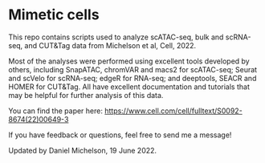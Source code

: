 # Mimetic cells

This repo contains scripts used to analyze scATAC-seq, bulk and scRNA-seq, and CUT&Tag data from Michelson et al, Cell, 2022. 

Most of the analyses were performed using excellent tools developed by others, including SnapATAC, chromVAR and macs2 for scATAC-seq; Seurat and scVelo for scRNA-seq; edgeR for RNA-seq; and deeptools, SEACR and HOMER for CUT&Tag. All have excellent documentation and tutorials that may be helpful for further analysis of this data.

You can find the paper here: 
https://www.cell.com/cell/fulltext/S0092-8674(22)00649-3

If you have feedback or questions, feel free to send me a message!

Updated by Daniel Michelson, 19 June 2022.
